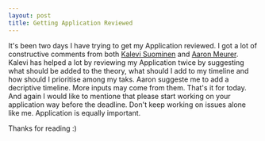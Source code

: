 ```yaml
---
layout: post
title: Getting Application Reviewed
---
```


It's been two days I have trying to get my Application reviewed. I got a lot of constructive comments from both [Kalevi Suominen](https://github.com/jksuom) and [Aaron Meurer](https://github.com/asmeurer). Kalevi has helped a lot by reviewing my Application twice by suggesting what should be added to the theory, what should I add to my timeline and how should I prioritise among my taks. Aaron suggeste me to add a decriptive timeline. More inputs may come from them. That's it for today. And again I would like to mentione that please start working on your application way before the deadline. Don't keep working on issues alone like me. Application is equally important.

Thanks for reading :) 
